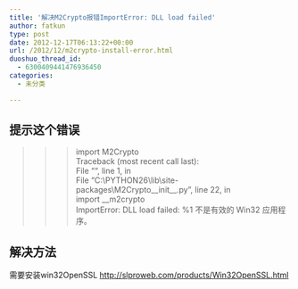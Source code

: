 ```yaml
---
title: '解决M2Crypto报错ImportError: DLL load failed'
author: fatkun
type: post
date: 2012-12-17T06:13:22+00:00
url: /2012/12/m2crypto-install-error.html
duoshuo_thread_id:
  - 6300409441476936450
categories:
  - 未分类

---
```

## 提示这个错误

>>> import M2Crypto  
Traceback (most recent call last):  
File &#8220;<stdin>&#8220;, line 1, in <module>  
File &#8220;C:\PYTHON26\lib\site-packages\M2Crypto\_\_init\__.py&#8221;, line 22, in <module >  
import __m2crypto  
ImportError: DLL load failed: %1 不是有效的 Win32 应用程序。
## 解决方法

需要安装win32OpenSSL
http://slproweb.com/products/Win32OpenSSL.html